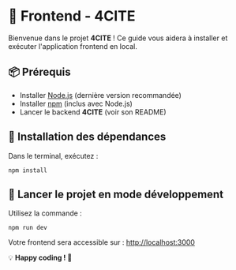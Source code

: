 <!DOCTYPE html>
<html lang="fr">
<body>

<div class="container">
    <h1>🚀 Frontend - 4CITE</h1>
    <p>Bienvenue dans le projet <strong>4CITE</strong> ! Ce guide vous aidera à installer et exécuter l'application frontend en local.</p>
    <h2>📦 Prérequis</h2>
    <ul>
        <li>Installer <a href="https://nodejs.org/" target="_blank">Node.js</a> (dernière version recommandée)</li>
        <li>Installer <a href="https://www.npmjs.com/" target="_blank">npm</a> (inclus avec Node.js)</li>
        <li>Lancer le backend <strong>4CITE</strong> (voir son README)</li>
    </ul>
    <h2>🚀 Installation des dépendances</h2>
    <p>Dans le terminal, exécutez :</p>
    <pre><code>npm install</code></pre>
    <h2>🏃 Lancer le projet en mode développement</h2>
    <p>Utilisez la commande :</p>
    <pre><code>npm run dev</code></pre>
    <p>Votre frontend sera accessible sur : <a href="http://localhost:3000" target="_blank">http://localhost:3000</a></p>
    <p>💡 <strong>Happy coding ! 🚀</strong></p>
</div>
</body>
</html>
